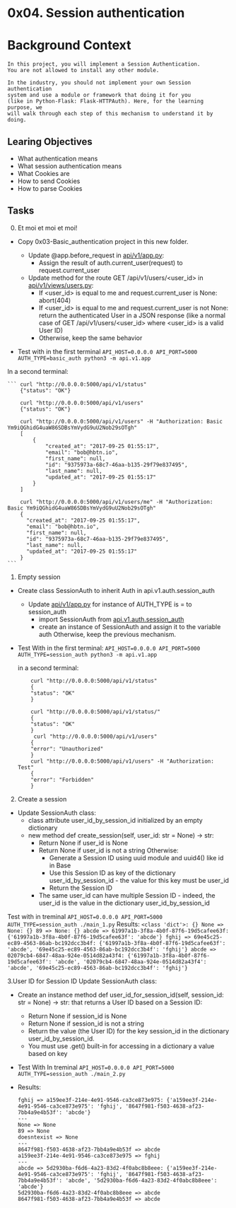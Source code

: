 # 0x04. Session authentication

# Background Context
    In this project, you will implement a Session Authentication.
    You are not allowed to install any other module.

    In the industry, you should not implement your own Session authentication
    system and use a module or framework that doing it for you
    (like in Python-Flask: Flask-HTTPAuth). Here, for the learning purpose, we
    will walk through each step of this mechanism to understand it by doing.
## Learing Objectives
- What authentication means
- What session authentication means
- What Cookies are
- How to send Cookies
- How to parse Cookies

## Tasks

0. Et moi et moi et moi!
- Copy 0x03-Basic_authentication project in this new folder.
    - Update @app.before_request in [api/v1/app.py](https://github.com/Esoteric918/holbertonschool-web_back_end/blob/main/0x04-Session_authentication/api/v1/app.py):
        - Assign the result of auth.current_user(request) to request.current_user
    - Update method for the route GET /api/v1/users/<user_id> in [api/v1/views/users.py](https://github.com/Esoteric918/holbertonschool-web_back_end/blob/main/0x04-Session_authentication/api/v1/views/users.py):
        - If <user_id> is equal to me and request.current_user is None: abort(404)
        - If <user_id> is equal to me and request.current_user is not None: return the authenticated User in a JSON response (like a normal case of GET /api/v1/users/<user_id> where <user_id> is a valid User ID)
        - Otherwise, keep the same behavior

- Test with
    in the first terminal
     ```API_HOST=0.0.0.0 API_PORT=5000 AUTH_TYPE=basic_auth python3 -m api.v1.app```

In a second terminal:

    ``` curl "http://0.0.0.0:5000/api/v1/status"
        {"status": "OK"}

        curl "http://0.0.0.0:5000/api/v1/users"
        {"status": "OK"}

        curl "http://0.0.0.0:5000/api/v1/users" -H "Authorization: Basic Ym9iQGhidG4uaW86SDBsYmVydG9uU2Nob29sOTgh"
        [
            {
                "created_at": "2017-09-25 01:55:17",
                "email": "bob@hbtn.io",
                "first_name": null,
                "id": "9375973a-68c7-46aa-b135-29f79e837495",
                "last_name": null,
                "updated_at": "2017-09-25 01:55:17"
            }
        ]

        curl "http://0.0.0.0:5000/api/v1/users/me" -H "Authorization: Basic Ym9iQGhidG4uaW86SDBsYmVydG9uU2Nob29sOTgh"
        {
          "created_at": "2017-09-25 01:55:17",
          "email": "bob@hbtn.io",
          "first_name": null,
          "id": "9375973a-68c7-46aa-b135-29f79e837495",
          "last_name": null,
          "updated_at": "2017-09-25 01:55:17"
        }
    ```

1. Empty session
- Create class SessionAuth to inherit Auth in api.v1.auth.session_auth
    - Update [api/v1/app.py](https://github.com/Esoteric918/holbertonschool-web_back_end/blob/main/0x04-Session_authentication/api/v1/app.py) for instance of AUTH_TYPE is = to session_auth
        - import SessionAuth from [api.v1.auth.session_auth](https://github.com/Esoteric918/holbertonschool-web_back_end/blob/main/0x04-Session_authentication/api/v1/auth/session_auth.py)
        - create an instance of SessionAuth and assign it to the variable auth
Otherwise, keep the previous mechanism.

- Test With
    in the first terminal:
    ``` API_HOST=0.0.0.0 API_PORT=5000 AUTH_TYPE=session_auth python3 -m api.v1.app ```

    in a second terminal:
    ```
        curl "http://0.0.0.0:5000/api/v1/status"
        {
        "status": "OK"
        }

        curl "http://0.0.0.0:5000/api/v1/status/"
        {
        "status": "OK"
        }
         curl "http://0.0.0.0:5000/api/v1/users"
        {
        "error": "Unauthorized"
        }
        curl "http://0.0.0.0:5000/api/v1/users" -H "Authorization: Test"
        {
        "error": "Forbidden"
        }
    ```

2. Create a session
- Update SessionAuth class:
    - class attribute user_id_by_session_id initialized by an empty dictionary
    - new method def create_session(self, user_id: str = None) -> str:
        - Return None if user_id is None
        - Return None if user_id is not a string
        Otherwise:
            - Generate a Session ID using uuid module and uuid4() like id in Base
            - Use this Session ID as key of the dictionary user_id_by_session_id - the value for this key must be user_id
            - Return the Session ID
        - The same user_id can have multiple Session ID - indeed, the user_id is the value in the dictionary user_id_by_session_id

Test with
    in treminal
    ```
        API_HOST=0.0.0.0 API_PORT=5000 AUTH_TYPE=session_auth ./main_1.py
    ```
Results:
    ```
        <class 'dict'>: {}
        None => None: {}
        89 => None: {}
        abcde => 61997a1b-3f8a-4b0f-87f6-19d5cafee63f: {'61997a1b-3f8a-4b0f-87f6-19d5cafee63f': 'abcde'}
        fghij => 69e45c25-ec89-4563-86ab-bc192dcc3b4f: {'61997a1b-3f8a-4b0f-87f6-19d5cafee63f': 'abcde', '69e45c25-ec89-4563-86ab-bc192dcc3b4f': 'fghij'}
        abcde => 02079cb4-6847-48aa-924e-0514d82a43f4: {'61997a1b-3f8a-4b0f-87f6-19d5cafee63f': 'abcde', '02079cb4-6847-48aa-924e-0514d82a43f4': 'abcde', '69e45c25-ec89-4563-86ab-bc192dcc3b4f': 'fghij'}
    ```

3.User ID for Session ID
Update SessionAuth class:

- Create an instance method def user_id_for_session_id(self, session_id: str = None) -> str: that returns a User ID based on a Session ID:

    - Return None if session_id is None
    - Return None if session_id is not a string
    - Return the value (the User ID) for the key session_id in the dictionary user_id_by_session_id.
    - You must use .get() built-in for accessing in a dictionary a value based on key

- Test With
    In treminal
        ```
             API_HOST=0.0.0.0 API_PORT=5000 AUTH_TYPE=session_auth ./main_2.py
        ```
- Results:
    ```abcde => 8647f981-f503-4638-af23-7bb4a9e4b53f: {'8647f981-f503-4638-af23-7bb4a9e4b53f': 'abcde'}
    fghij => a159ee3f-214e-4e91-9546-ca3ce873e975: {'a159ee3f-214e-4e91-9546-ca3ce873e975': 'fghij', '8647f981-f503-4638-af23-7bb4a9e4b53f': 'abcde'}
    ---
    None => None
    89 => None
    doesntexist => None
    ---
    8647f981-f503-4638-af23-7bb4a9e4b53f => abcde
    a159ee3f-214e-4e91-9546-ca3ce873e975 => fghij
    ---
    abcde => 5d2930ba-f6d6-4a23-83d2-4f0abc8b8eee: {'a159ee3f-214e-4e91-9546-ca3ce873e975': 'fghij', '8647f981-f503-4638-af23-7bb4a9e4b53f': 'abcde', '5d2930ba-f6d6-4a23-83d2-4f0abc8b8eee': 'abcde'}
    5d2930ba-f6d6-4a23-83d2-4f0abc8b8eee => abcde
    8647f981-f503-4638-af23-7bb4a9e4b53f => abcde
    ```

